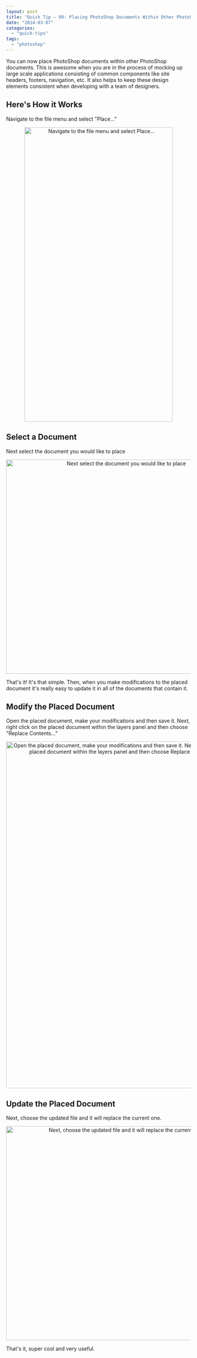 ```yaml
---
layout: post
title: "Quick Tip – 09: Placing PhotoShop Documents Within Other PhotoShop Documents"
date: "2014-03-07"
categories: 
  - "quick-tips"
tags: 
  - "photoshop"
---
```


<p class="intro"><span class="dropcap">Y</span>ou can now place PhotoShop documents within other PhotoShop documents. This is awesome when you are in the process of mocking up large scale applications consisting of common components like site headers, footers, navigation, etc. It also helps to keep these design elements consistent when developing with a team of designers.</p>

<style>
.demoBox { text-align: center; }
.demoBox img { margin-bottom: 0 !important }
</style>

## Here's How it Works

Navigate to the file menu and select "Place..."

<div class="demoBox"><img src="../../assets/img/content/uploads/2014/file-menu.png" width="404" height="800" alt="Navigate to the file menu and select Place..."></div>

## Select a Document

Next select the document you would like to place

<div class="demoBox"><img src="../../assets/img/content/uploads/2014/place.png" width="640" height="582" alt="Next select the document you would like to place"></div>

That's it! It's that simple. Then, when you make modifications to the placed document it's really easy to update it in all of the documents that contain it.

## Modify the Placed Document

Open the placed document, make your modifications and then save it. Next, right click on the placed document within the layers panel and then choose "Replace Contents..."

<div class="demoBox"><img src="../../assets/img/content/uploads/2014/replace-contents.png" alt="Open the placed document, make your modifications and then save it. Next, right click on the placed document within the layers panel and then choose Replace Contents..." width="640" height="942"></div>

## Update the Placed Document

Next, choose the updated file and it will replace the current one.

<div class="demoBox"><img src="../../assets/img/content/uploads/2014/place.png" width="640" height="582" alt="Next, choose the updated file and it will replace the current one."></div>

That's it, super cool and very useful.
